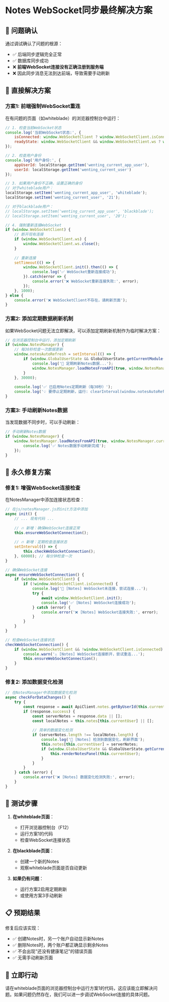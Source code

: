 # Notes WebSocket同步最终解决方案

## 🐛 问题确认

通过调试确认了问题的根源：
- ✅ 后端同步逻辑完全正常
- ✅ 数据库同步成功
- ❌ **前端WebSocket连接没有正确注册到服务端**
- ❌ 因此同步消息无法到达前端，导致需要手动刷新

## 🎯 直接解决方案

### 方案1: 前端强制WebSocket重连

在有问题的页面（如whiteblade）的浏览器控制台中运行：

```javascript
// 1. 检查当前WebSocket状态
console.log('当前WebSocket状态:', {
    isConnected: window.WebSocketClient ? window.WebSocketClient.isConnected : 'WebSocketClient不存在',
    readyState: window.WebSocketClient && window.WebSocketClient.ws ? window.WebSocketClient.ws.readyState : 'ws不存在'
});

// 2. 检查用户身份
console.log('用户身份:', {
    appUserId: localStorage.getItem('wenting_current_app_user'),
    userId: localStorage.getItem('wenting_current_user')
});

// 3. 如果用户身份不正确，设置正确的身份
// 对于whiteblade用户：
localStorage.setItem('wenting_current_app_user', 'whiteblade');
localStorage.setItem('wenting_current_user', '21');

// 对于blackblade用户：
// localStorage.setItem('wenting_current_app_user', 'blackblade');
// localStorage.setItem('wenting_current_user', '20');

// 4. 强制重新连接WebSocket
if (window.WebSocketClient) {
    // 断开现有连接
    if (window.WebSocketClient.ws) {
        window.WebSocketClient.ws.close();
    }
    
    // 重新连接
    setTimeout(() => {
        window.WebSocketClient.init().then(() => {
            console.log('✅ WebSocket重新连接成功');
        }).catch(error => {
            console.error('❌ WebSocket重新连接失败:', error);
        });
    }, 1000);
} else {
    console.error('❌ WebSocketClient不存在，请刷新页面');
}
```

### 方案2: 添加定期数据刷新机制

如果WebSocket问题无法立即解决，可以添加定期刷新机制作为临时解决方案：

```javascript
// 在浏览器控制台中运行，添加定期刷新
if (window.NotesManager) {
    // 每30秒检查一次数据更新
    window.notesAutoRefresh = setInterval(() => {
        if (window.GlobalUserState && GlobalUserState.getCurrentModule() === 'notes') {
            console.log('🔄 定期刷新Notes数据...');
            window.NotesManager.loadNotesFromAPI(true, window.NotesManager.currentUser);
        }
    }, 30000);
    
    console.log('✅ 已启用Notes定期刷新（每30秒）');
    console.log('💡 要停止定期刷新，运行: clearInterval(window.notesAutoRefresh)');
}
```

### 方案3: 手动刷新Notes数据

当发现数据不同步时，可以手动刷新：

```javascript
// 手动刷新Notes数据
if (window.NotesManager) {
    window.NotesManager.loadNotesFromAPI(true, window.NotesManager.currentUser).then(() => {
        console.log('✅ Notes数据手动刷新完成');
    });
}
```

## 🔧 永久修复方案

### 修复1: 增强WebSocket连接检查

在NotesManager中添加连接状态检查：

```javascript
// 在js/notesManager.js的init方法中添加
async init() {
    // ... 现有代码 ...
    
    // 🔥 新增：确保WebSocket连接正常
    this.ensureWebSocketConnection();
    
    // 🔥 新增：定期检查连接状态
    setInterval(() => {
        this.checkWebSocketConnection();
    }, 60000); // 每分钟检查一次
}

// 确保WebSocket连接
async ensureWebSocketConnection() {
    if (window.WebSocketClient) {
        if (!window.WebSocketClient.isConnected) {
            console.log('🔄 [Notes] WebSocket未连接，尝试连接...');
            try {
                await window.WebSocketClient.init();
                console.log('✅ [Notes] WebSocket连接成功');
            } catch (error) {
                console.error('❌ [Notes] WebSocket连接失败:', error);
            }
        }
    }
}

// 检查WebSocket连接状态
checkWebSocketConnection() {
    if (window.WebSocketClient && !window.WebSocketClient.isConnected) {
        console.warn('⚠️ [Notes] WebSocket连接断开，尝试重连...');
        this.ensureWebSocketConnection();
    }
}
```

### 修复2: 添加数据变化检测

```javascript
// 在NotesManager中添加数据变化检测
async checkForDataChanges() {
    try {
        const response = await ApiClient.notes.getByUserId(this.currentUser);
        if (response.success) {
            const serverNotes = response.data || [];
            const localNotes = this.notes[this.currentUser] || [];
            
            // 简单的数据变化检测
            if (serverNotes.length !== localNotes.length) {
                console.log('🔄 [Notes] 检测到数据变化，刷新界面');
                this.notes[this.currentUser] = serverNotes;
                if (window.GlobalUserState && GlobalUserState.getCurrentModule() === 'notes') {
                    this.renderNotesPanel(this.currentUser);
                }
            }
        }
    } catch (error) {
        console.error('❌ [Notes] 数据变化检测失败:', error);
    }
}
```

## 🧪 测试步骤

1. **在whiteblade页面**：
   - 打开浏览器控制台（F12）
   - 运行方案1的代码
   - 检查WebSocket连接状态

2. **在blackblade页面**：
   - 创建一个新的Notes
   - 观察whiteblade页面是否自动更新

3. **如果仍有问题**：
   - 运行方案2启用定期刷新
   - 或使用方案3手动刷新

## 📋 预期结果

修复后应该实现：
- ✅ 创建Notes时，另一个账户自动显示新Notes
- ✅ 删除Notes时，两个账户都正确显示剩余Notes
- ✅ 不会出现"还没有健康笔记"的错误页面
- ✅ 无需手动刷新页面

## 🎯 立即行动

请在whiteblade页面的浏览器控制台中运行方案1的代码，这应该能立即解决问题。如果问题仍然存在，我们可以进一步调试WebSocket连接的具体问题。